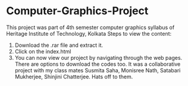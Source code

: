 # Computer-Graphics-Project
This project was part of 4th semester computer graphics syllabus of Heritage Institute of Technology, Kolkata
Steps to view the content:
1. Download the .rar file and extract it.
2. Click on the index.html
3. You can now view our project by navigating through the web pages. There are options to download the codes too.
It was a collaborative project with my class mates Susmita Saha, Monisree Nath, Satabari Mukherjee, Shinjini Chatterjee. Hats off to them.
